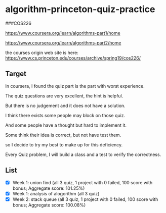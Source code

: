# algorithm-princeton-quiz-practice

###COS226

https://www.coursera.org/learn/algorithms-part1/home

https://www.coursera.org/learn/algorithms-part2/home

the courses origin web site is here:
https://www.cs.princeton.edu/courses/archive/spring19/cos226/

## Target
In coursera, I found the quiz part is the part with worst experience.

The quiz questions are very excellent, the hint is helpful. 

But there is no judgement and it does not have a solution.

I think there exists some people may block on those quiz. 

And some people have a thought but hard to implement it. 

Some think their idea is correct, but not have test them.

so I decide to try my best to make up for this deficiency. 

Every Quiz problem, I will build a class and a test to verify the correctness.

## List
- [x] Week 1: union find (all 3 quiz, 1 project with 0 failed, 100 score with bonus; Aggregate score: 101.25%)
- [x] Week 1: analysis of alogorithm (all 3 quiz)
- [x] Week 2: stack queue (all 3 quiz, 1 project with 0 failed, 100 score with bonus; Aggregate score: 100.08%)